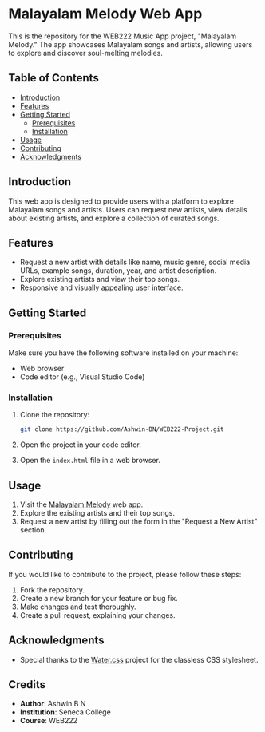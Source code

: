 # Malayalam Melody Web App

This is the repository for the WEB222 Music App project, "Malayalam Melody." The app showcases Malayalam songs and artists, allowing users to explore and discover soul-melting melodies.

## Table of Contents
- [Introduction](#introduction)
- [Features](#features)
- [Getting Started](#getting-started)
  - [Prerequisites](#prerequisites)
  - [Installation](#installation)
- [Usage](#usage)
- [Contributing](#contributing)
- [Acknowledgments](#acknowledgments)

## Introduction
This web app is designed to provide users with a platform to explore Malayalam songs and artists. Users can request new artists, view details about existing artists, and explore a collection of curated songs.

## Features
- Request a new artist with details like name, music genre, social media URLs, example songs, duration, year, and artist description.
- Explore existing artists and view their top songs.
- Responsive and visually appealing user interface.

## Getting Started
### Prerequisites
Make sure you have the following software installed on your machine:
- Web browser
- Code editor (e.g., Visual Studio Code)

### Installation
1. Clone the repository:
   ```bash
   git clone https://github.com/Ashwin-BN/WEB222-Project.git
   ```

2. Open the project in your code editor.

3. Open the `index.html` file in a web browser.

## Usage
1. Visit the [Malayalam Melody](https://github.com/Ashwin-BN/WEB222-Project.git) web app.
2. Explore the existing artists and their top songs.
3. Request a new artist by filling out the form in the "Request a New Artist" section.

## Contributing
If you would like to contribute to the project, please follow these steps:
1. Fork the repository.
2. Create a new branch for your feature or bug fix.
3. Make changes and test thoroughly.
4. Create a pull request, explaining your changes.


## Acknowledgments
- Special thanks to the [Water.css](https://watercss.kognise.dev/) project for the classless CSS stylesheet.

## Credits
- **Author**: Ashwin B N
- **Institution**: Seneca College
- **Course**: WEB222
